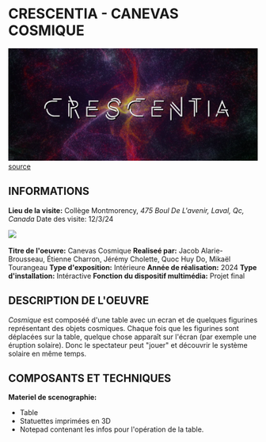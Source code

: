 # CRESCENTIA - CANEVAS COSMIQUE

![](/Crescentia/media/crescentia.png) 
[source](https://tim-montmorency.com/2024/)

## INFORMATIONS

**Lieu de la visite:** 
Collège Montmorency, _475 Boul De L'avenir, Laval, Qc, Canada_
Date des visite: 12/3/24

![](/Crescentia/media/canevascosmique1.jpg)

**Titre de l'oeuvre:** Canevas Cosmique
**Realiseé par:** Jacob Alarie-Brousseau, Étienne Charron, Jérémy Cholette, Quoc Huy Do, Mikaël Tourangeau
**Type d'exposition:** Intérieure
**Année de réalisation:** 2024
**Type d'installation:** Intéractive
**Fonction du dispositif multimédia:** Projet final

## DESCRIPTION DE L'OEUVRE

_Cosmique_ est composéé d'une table avec un ecran et de quelques figurines représentant des objets cosmiques. Chaque fois que les figurines sont déplacées sur la table, quelque chose apparaît sur l'écran (par exemple une éruption solaire). Donc le spectateur peut "jouer" et découvrir le système solaire en même temps.

## COMPOSANTS ET TECHNIQUES

**Materiel de scenographie:** 

+ Table
+ Statuettes imprimées en 3D
+ Notepad contenant les infos pour l'opération de la table.

